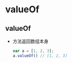 # valueOf

## valueOf

- 方法返回数组本身

    ```js
    var a = [1, 2, 3];
    a.valueOf() // [1, 2, 3]
    ```
